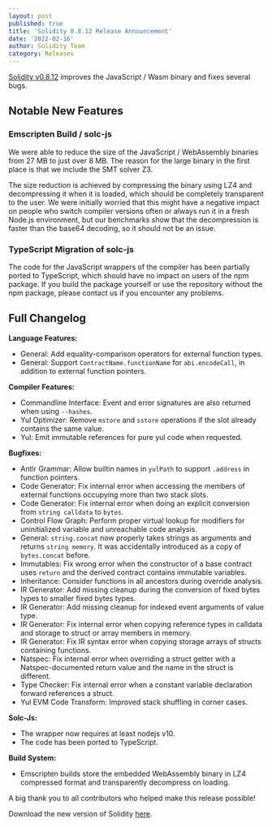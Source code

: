 ```yaml
---
layout: post
published: true
title: 'Solidity 0.8.12 Release Announcement'
date: '2022-02-16'
author: Solidity Team
category: Releases
---
```


[Solidity v0.8.12](https://github.com/ethereum/solidity/releases/tag/v0.8.12)
improves the JavaScript / Wasm binary and fixes several bugs.

## Notable New Features

### Emscripten Build / solc-js

We were able to reduce the size of the JavaScript / WebAssembly
binaries from 27 MB to just over 8 MB. The reason for the large binary
in the first place is that we include the SMT solver Z3.

The size reduction is achieved by compressing the binary using LZ4 and
decompressing it when it is loaded, which should be completely transparent to the user.
We were initially worried that this might have a negative impact on people who
switch compiler versions often or always run it in a fresh Node.js environment,
but our benchmarks show that the decompression is faster than the base64 decoding,
so it should not be an issue.

### TypeScript Migration of solc-js

The code for the JavaScript wrappers of the compiler has been partially
ported to TypeScript, which should have no impact on users of the npm package.
If you build the package yourself or use the repository without the npm package,
please contact us if you encounter any problems.

## Full Changelog

**Language Features:**
 * General: Add equality-comparison operators for external function types.
 * General: Support ``ContractName.functionName`` for ``abi.encodeCall``, in addition to external function pointers.

**Compiler Features:**
 * Commandline Interface: Event and error signatures are also returned when using ``--hashes``.
 * Yul Optimizer: Remove ``mstore`` and ``sstore`` operations if the slot already contains the same value.
 * Yul: Emit immutable references for pure yul code when requested.

**Bugfixes:**
 * Antlr Grammar: Allow builtin names in ``yulPath`` to support ``.address`` in function pointers.
 * Code Generator: Fix internal error when accessing the members of external functions occupying more than two stack slots.
 * Code Generator: Fix internal error when doing an explicit conversion from ``string calldata`` to ``bytes``.
 * Control Flow Graph: Perform proper virtual lookup for modifiers for uninitialized variable and unreachable code analysis.
 * General: ``string.concat`` now properly takes strings as arguments and returns ``string memory``. It was accidentally introduced as a copy of ``bytes.concat`` before.
 * Immutables: Fix wrong error when the constructor of a base contract uses ``return`` and the derived contract contains immutable variables.
 * Inheritance: Consider functions in all ancestors during override analysis.
 * IR Generator: Add missing cleanup during the conversion of fixed bytes types to smaller fixed bytes types.
 * IR Generator: Add missing cleanup for indexed event arguments of value type.
 * IR Generator: Fix internal error when copying reference types in calldata and storage to struct or array members in memory.
 * IR Generator: Fix IR syntax error when copying storage arrays of structs containing functions.
 * Natspec: Fix internal error when overriding a struct getter with a Natspec-documented return value and the name in the struct is different.
 * Type Checker: Fix internal error when a constant variable declaration forward references a struct.
 * Yul EVM Code Transform: Improved stack shuffling in corner cases.

**Solc-Js:**
 * The wrapper now requires at least nodejs v10.
 * The code has been ported to TypeScript.

**Build System:**
 * Emscripten builds store the embedded WebAssembly binary in LZ4 compressed format and transparently decompress on loading.

A big thank you to all contributors who helped make this release possible!

Download the new version of Solidity [here](https://github.com/ethereum/solidity/releases/tag/v0.8.12).

